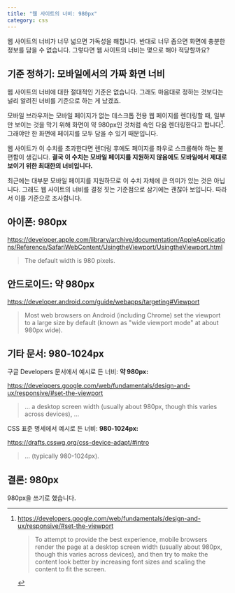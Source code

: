 ```yaml
---
title: "웹 사이트의 너비: 980px"
category: css
---
```


웹 사이트의 너비가 너무 넓으면 가독성을 해칩니다. 반대로 너무 좁으면 화면에 충분한 정보를 담을 수 없습니다. 그렇다면 웹 사이트의 너비는 몇으로 해야 적당할까요?

## 기준 정하기: 모바일에서의 가짜 화면 너비

웹 사이트의 너비에 대한 절대적인 기준은 없습니다. 그래도 마음대로 정하는 것보다는 널리 알려진 너비를 기준으로 하는 게 났겠죠.

모바일 브라우저는 모바일 페이지가 없는 데스크톱 전용 웹 페이지를 렌더링할 때, 일부만 보이는 것을 막기 위해 화면이 약 980px인 것처럼 속인 다음 렌더링한다고 합니다[^set-the-viewport]. 그래야만 한 화면에 페이지를 모두 담을 수 있기 때문입니다.

웹 사이트가 이 수치를 초과한다면 렌더링 후에도 페이지를 좌우로 스크롤해야 하는 불편함이 생깁니다. **결국 이 수치는 모바일 페이지를 지원하지 않음에도 모바일에서 제대로 보이기 위한 최대한의 너비입니다.**

최근에는 대부분 모바일 페이지를 지원하므로 이 수치 자체에 큰 의미가 있는 것은 아닙니다. 그래도 웹 사이트의 너비를 결정 짓는 기준점으로 삼기에는 괜찮아 보입니다. 따라서 이를 기준으로 조사합니다.

[^set-the-viewport]:
    <https://developers.google.com/web/fundamentals/design-and-ux/responsive/#set-the-viewport>

    > To attempt to provide the best experience, mobile browsers render the page at a desktop screen width (usually about 980px, though this varies across devices), and then try to make the content look better by increasing font sizes and scaling the content to fit the screen.

## 아이폰: 980px

<https://developer.apple.com/library/archive/documentation/AppleApplications/Reference/SafariWebContent/UsingtheViewport/UsingtheViewport.html>

> The default width is 980 pixels.

## 안드로이드: 약 980px

<https://developer.android.com/guide/webapps/targeting#Viewport>

> Most web browsers on Android (including Chrome) set the viewport to a large size by default (known as "wide viewport mode" at about 980px wide).

## 기타 문서: 980-1024px

구글 Developers 문서에서 예시로 든 너비: **약 980px:**

<https://developers.google.com/web/fundamentals/design-and-ux/responsive/#set-the-viewport>
> ... a desktop screen width (usually about 980px, though this varies across devices), ...

CSS 표준 명세에서 예시로 든 너비: **980-1024px:**

<https://drafts.csswg.org/css-device-adapt/#intro>
> ... (typically 980-1024px).

## 결론: 980px

980px을 쓰기로 했습니다.

